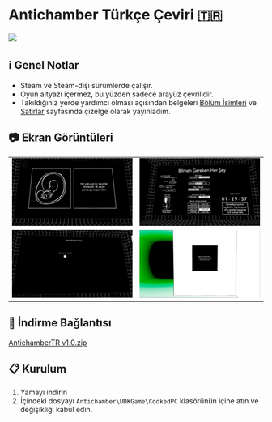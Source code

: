 # Antichamber Türkçe Çeviri :tr:

![](https://cdn.steamgriddb.com/logo/d77e68596c15c53c2a33ad143739902d.png)

## :information_source: Genel Notlar
- Steam ve Steam-dışı sürümlerde çalışır.
- Oyun altyazı içermez, bu yüzden sadece arayüz çevrilidir.
- Takıldığınız yerde yardımcı olması açısından belgeleri [Bölüm İsimleri](BolumIsimleri.md) ve [Satırlar](Satirlar.md) sayfasında çizelge olarak yayınladım.

## :camera: Ekran Görüntüleri
<table style="width: 100%; table-layout: fixed;">
  <tr>
    <td style="width: 50%;"><img src="/EkranGoruntuleri/20201218214624_1.jpg?raw=true" width="100%" height="auto" /></td>
    <td style="width: 50%;"><img src="/EkranGoruntuleri/20201218214629_1.jpg?raw=true" width="100%" height="auto" /></td>
  </tr>
  <tr>
    <td style="width: 50%;"><img src="/EkranGoruntuleri/20201218214635_1.jpg?raw=true" width="100%" height="auto" /></td>
    <td style="width: 50%;"><img src="/EkranGoruntuleri/20201218214652_1.jpg?raw=true" width="100%" height="auto" /></td>
  </tr>
</table>


## :floppy_disk: İndirme Bağlantısı
[AntichamberTR v1.0.zip](https://github.com/qabRieL99/AntichamberTurkce/releases)

## :clipboard: Kurulum
1. Yamayı indirin
2. İçindeki dosyayı `Antichamber\UDKGame\CookedPC` klasörünün içine atın ve değişikliği kabul edin.
